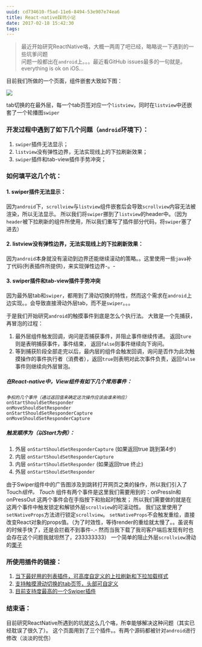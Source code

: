 ```yaml
---
uuid: cd734610-f5ad-11e6-8494-53e907e74ea6
title: React-native踩坑小记
date: 2017-02-18 15:42:30
tags:
---
```


> 最近开始研究ReactNative咯，大概一两周了吧已经，略略说一下遇到的一些坑爹问题  
> 问题一般都出在`android`上。。。最近看GitHub issues最多的一句就是。  
> everything is ok on iOS...  

<!-- more -->
目前我们所做的一个页面，组件嵌套大致如下图：

![](/images/react-native-guide/image-react-native-touch-event.png)

tab切换的在最外层，每一个tab页签对应一个`listview`，同时在`listview`中还嵌套了一个轮播图`swiper`

### 开发过程中遇到了如下几个问题（`android`环境下）：

1.  `swiper`插件无法显示；
2.  `listview`没有弹性边界，无法实现线上的下拉刷新效果；
3.  `swiper`插件和tab-view插件手势冲突；

### 如何填平这几个坑：

#### 1.  swiper插件无法显示：

因为`android`下，`scrollview`与`listview`组件嵌套后会导致`scrollview`内容无法被渲染，所以无法显示。
所以我们将`swiper`挪到了`listview`的header中。（因为`header`被下拉刷新的组件所使用，所以我们重写了插件部分代码，将`swiper`塞了进去）

#### 2.  listview没有弹性边界，无法实现线上的下拉刷新效果：

因为`android`本身就没有滚动到边界还能继续滚动的策略。。这里使用一些`java`补丁代码(列表插件所提供)，来实现弹性边界-。-

#### 3.  swiper插件和tab-view插件手势冲突

因为最外层tab和`swiper`，都用到了滑动切换的特性，然而这个需求在`android`上边实现。。会导致直接滑动外层tab，而不是`swiper`。。。

于是我们开始研究`android`的触摸事件到底是怎么个执行法。
大致是一个先捕获，再冒泡的过程：
1. 最外层组件触发回调，询问是否捕获事件，并阻止事件继续传递。 返回`ture`则是表明捕获事件，事件结束， 返回`false`则事件继续向下询问。
2. 等到捕获阶段全部走完以后，最内层的组件会触发回调，询问是否作为此次触摸操作的事件执行者（消费者），返回`true`则表明对此次事件负责，返回`false`事件则继续向外层冒泡。

##### 在React-native中，View组件有如下几个常用事件：

<small>*争权的几个事件（通过返回值来确定这次操作应该由谁来响应）*</small>
`onStartShouldSetResponder`  
`onMoveShouldSetResponder`  
`onStartShouldSetResponderCapture`  
`onMoveShouldSetResponderCapture`  

##### 触发顺序为（以Start为例）：
1.  外层 `onStartShouldSetResponderCapture` (如果返回true 跳到第4步)
2.  内层 `onStartShouldSetResponderCapture`
3.  内层 `onStartShouldSetResponder` (如果返回true 终止)
4.  外层 `onStartShouldSetResponder`

由于Swiper组件中的广告图涉及到跳转打开网页之类的操作，所以我们引入了Touch*组件。
Touch* 组件有两个事件是这里我们需要用到的：onPressIn和onPressOut
这两个事件会在手指按下和抬起时触发；
所以我们需要做的就是在这两个事件中触发锁定和解锁外层`scrollview`的可滚动性。
我们这里使用了`setNativeProps`方法进行锁定`scrollview`。
`setNativeProps`不会触发重绘，直接改变React对象的props值。（为了时效性，等待render的重绘就太慢了。。虽说有的时候手快了，还是会拦截不到事件-.- 然而当我下载了我司客户端后发现有时也会存在这个问题我就坦然了，233333333）
一个简单的阻止外层`scrollview`滑动的[栗子](https://github.com/Jiasm/code-tips/blob/master/React-Native/android-fixs/scrollview-inside-scrollview.js)

### 所使用插件的链接：

1. [当下最好用的列表插件，可高度自定义的上拉刷新和下拉加载样式](https://github.com/react-native-component/react-native-smart-pull-to-refresh-listview)  
2. [支持触摸滑动切换的tab页签，头部可自定义](https://github.com/skv-headless/react-native-scrollable-tab-view)  
3. [目前支持度最高的一个Swiper插件](https://github.com/leecade/react-native-swiper)  

### 结束语：
目前研究ReactNative所遇到的坑就这么几个咯，所幸能够解决这种问题（其实已经耽误了很久了）。
这个页面用到了三个插件。。有两个源码都被针对`android`进行修改（淡淡的忧伤）
